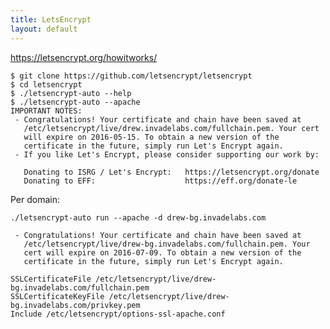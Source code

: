 ```yaml
---
title: LetsEncrypt
layout: default
---
```


<https://letsencrypt.org/howitworks/>

    $ git clone https://github.com/letsencrypt/letsencrypt
    $ cd letsencrypt
    $ ./letsencrypt-auto --help
    $ ./letsencrypt-auto --apache
    IMPORTANT NOTES:
     - Congratulations! Your certificate and chain have been saved at
       /etc/letsencrypt/live/drew.invadelabs.com/fullchain.pem. Your cert
       will expire on 2016-05-15. To obtain a new version of the
       certificate in the future, simply run Let's Encrypt again.
     - If you like Let's Encrypt, please consider supporting our work by:

       Donating to ISRG / Let's Encrypt:   https://letsencrypt.org/donate
       Donating to EFF:                    https://eff.org/donate-le

Per domain:

    ./letsencrypt-auto run --apache -d drew-bg.invadelabs.com

     - Congratulations! Your certificate and chain have been saved at
       /etc/letsencrypt/live/drew-bg.invadelabs.com/fullchain.pem. Your
       cert will expire on 2016-07-09. To obtain a new version of the
       certificate in the future, simply run Let's Encrypt again.

    SSLCertificateFile /etc/letsencrypt/live/drew-bg.invadelabs.com/fullchain.pem
    SSLCertificateKeyFile /etc/letsencrypt/live/drew-bg.invadelabs.com/privkey.pem
    Include /etc/letsencrypt/options-ssl-apache.conf
